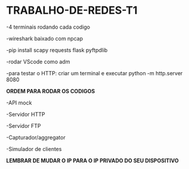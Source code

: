 # TRABALHO-DE-REDES-T1

-4 terminais rodando cada codigo

-wireshark baixado com npcap

-pip install scapy requests flask pyftpdlib

-rodar VScode como adm

-para testar o HTTP: criar um terminal e executar python -m http.server 8080

**ORDEM PARA RODAR OS CODIGOS**

-API mock

-Servidor HTTP

-Servidor FTP

-Capturador/aggregator

-Simulador de clientes


**LEMBRAR DE MUDAR O IP PARA O IP PRIVADO DO SEU DISPOSITIVO**
